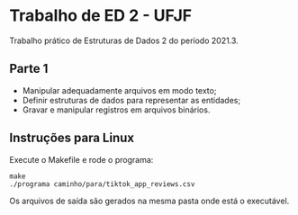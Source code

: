 # Trabalho de ED 2 - UFJF
Trabalho prático de Estruturas de Dados 2 do período 2021.3.

## Parte 1
- Manipular adequadamente arquivos em modo texto;
- Definir estruturas de dados para representar as entidades;
- Gravar e manipular registros em arquivos binários.

## Instruções para Linux
Execute o Makefile e rode o programa:

    make
    ./programa caminho/para/tiktok_app_reviews.csv

Os arquivos de saída são gerados na mesma pasta onde está o executável.